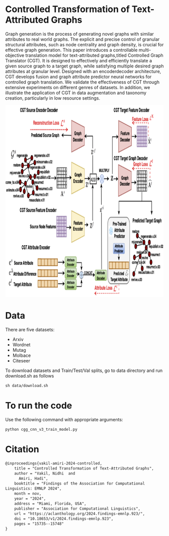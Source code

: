 # Controlled Transformation of Text-Attributed Graphs
Graph generation is the process of generating novel graphs with similar attributes to real world graphs. The explicit and precise control of granular structural attributes, such as node centrality and graph density, is crucial for effective graph generation. This paper introduces a controllable multi-objective translation model for text-attributed graphs,titled Controlled Graph Translator (CGT). It is designed to effectively and efficiently translate a given source graph to a target graph, while satisfying multiple desired graph attributes at granular level. Designed with an encoderdecoder architecture, CGT develops fusion and graph attribute predictor neural networks for controlled graph translation. We validate the effectiveness of CGT through extensive experiments on different genres of datasets. In addition, we illustrate the application of CGT in data augmentation and taxonomy creation, particularly in low resource settings.

<p align="center">
<img src="https://github.com/nidhivakil/CGT/blob/main/image/controlled_graph_transformer_CGT.drawio.png" width="900" height="610">
</p>

# Data 

There are five datasets: 
* Arxiv
* Wordnet
* Mutag
* Molbace
* Citeseer
  
To download datasets and Train/Test/Val splits, go to data directory and run download.sh as follows

```
sh data/download.sh
```

# To run the code 
Use the following command with appropriate arguments:
```
python cgg_cnn_v3_train_model.py
```

# Citation

```
@inproceedings{vakil-amiri-2024-controlled,
    title = "Controlled Transformation of Text-Attributed Graphs",
    author = "Vakil, Nidhi  and
      Amiri, Hadi",
    booktitle = "Findings of the Association for Computational Linguistics: EMNLP 2024",
    month = nov,
    year = "2024",
    address = "Miami, Florida, USA",
    publisher = "Association for Computational Linguistics",
    url = "https://aclanthology.org/2024.findings-emnlp.923/",
    doi = "10.18653/v1/2024.findings-emnlp.923",
    pages = "15735--15748"
}
```
